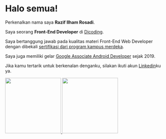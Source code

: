 # Halo semua! 

Perkenalkan nama saya **Razif Ilham Rosadi**.

Saya seorang **Front-End Developer** di [Dicoding](https://www.dicoding.com/).

Saya bertanggung jawab pada kualitas materi Front-End Web Developer dengan dibekali [sertifikasi dari program kampus merdeka](https://www.linkedin.com/in/razif-ilham-932465267/).

Saya juga memiliki gelar [Google Associate Android Developer](https://www.credential.net/h5deoi5h) sejak 2019.

Jika kamu tertarik untuk berkenalan denganku, silakan ikuti akun [Linkedin](https://www.linkedin.com/in/razif-ilham/)ku ya.


<p align="left">
<a href="https://github.com/razifrosadi">
  <img height="180em" src="https://github-readme-stats-eight-theta.vercel.app/api?username=razifrosadi&show_icons=true&theme=algolia&include_all_commits=true&count_private=true"/>
  <img height="180em" src="https://github-readme-stats-eight-theta.vercel.app/api/top-langs/?username=razifrosadi&layout=compact&langs_count=8&theme=algolia"/>
</a>
</p>
